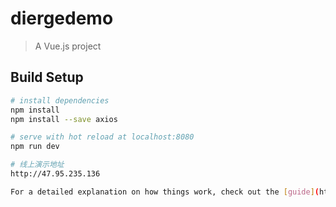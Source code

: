 # diergedemo

> A Vue.js project

## Build Setup

``` bash
# install dependencies
npm install
npm install --save axios

# serve with hot reload at localhost:8080
npm run dev

# 线上演示地址
http://47.95.235.136

For a detailed explanation on how things work, check out the [guide](http://vuejs-templates.github.io/webpack/) and [docs for vue-loader](http://vuejs.github.io/vue-loader).
